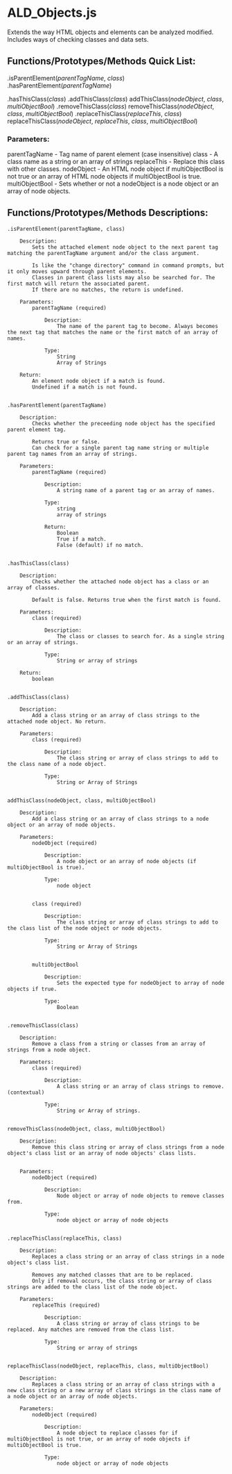 # ALD_Objects.js

Extends the way HTML objects and elements can be analyzed modified. Includes ways of checking classes and data sets.



## Functions/Prototypes/Methods Quick List:
	
.isParentElement(_parentTagName_, *class*)
.hasParentElement(*parentTagName*)
	
.hasThisClass(*class*)
.addThisClass(*class*)
 addThisClass(*nodeObject*, *class*, *multiObjectBool*)
.removeThisClass(*class*)
 removeThisClass(*nodeObject*, *class*, *multiObjectBool*)
.replaceThisClass(*replaceThis*, *class*)
 replaceThisClass(*nodeObject*, *replaceThis*, *class*, *multiObjectBool*)
	 
### Parameters:
  parentTagName - Tag name of parent element (case insensitive)
          class - A class name as a string or an array of strings
    replaceThis - Replace this class with other classes.
     nodeObject - An HTML node object if multiObjectBool is not true or an array of HTML node objects if multiObjectBool is true.
multiObjectBool - Sets whether or not a nodeObject is a node object or an array of node objects.
	  
	  
	  
## Functions/Prototypes/Methods Descriptions:

	.isParentElement(parentTagName, class)
	
		Description:
			Sets the attached element node object to the next parent tag matching the parentTagName argument and/or the class argument.
			
			Is like the "change directory" command in command prompts, but it only moves upward through parent elements.
			Classes in parent class lists may also be searched for. The first match will return the associated parent.
			If there are no matches, the return is undefined.
		
		Parameters:
			parentTagName (required)
			
				Description:
					The name of the parent tag to become. Always becomes the next tag that matches the name or the first match of an array of names.
					
				Type:
					String
					Array of Strings
		
		Return:
			An element node object if a match is found.
			Undefined if a match is not found.
			
		
	.hasParentElement(parentTagName)
	
		Description:
			Checks whether the preceeding node object has the specified parent element tag.
			
			Returns true or false.
			Can check for a single parent tag name string or multiple parent tag names from an array of strings.

		Parameters:
			parentTagName (required)
			
				Description:
					A string name of a parent tag or an array of names.
					
				Type:
					string
					array of strings
		
				Return:
					Boolean	
					True if a match.
					False (default) if no match.
					
					
	.hasThisClass(class)
	
		Description:
			Checks whether the attached node object has a class or an array of classes.
			
			Default is false. Returns true when the first match is found.
		
		Parameters:
			class (required)
			
				Description:
					The class or classes to search for. As a single string or an array of strings.
					
				Type:
					String or array of strings

		Return:
			boolean
		
		
	.addThisClass(class)
	
		Description:
			Add a class string or an array of class strings to the attached node object. No return.
		
		Parameters:
			class (required)
			
				Description:
					The class string or array of class strings to add to the class name of a node object.
					
				Type:
					String or Array of Strings
		
		
	addThisClass(nodeObject, class, multiObjectBool)
	
		Description:
			Add a class string or an array of class strings to a node object or an array of node objects.
		
		Parameters:
			nodeObject (required)
			
				Description:
					A node object or an array of node objects (if multiObjectBool is true).
					
				Type:
					node object
					
					
			class (required)
			
				Description:
					The class string or array of class strings to add to the class list of the node object or node objects.
					
				Type:
					String or Array of Strings							
					
					
			multiObjectBool
			
				Description:
					Sets the expected type for nodeObject to array of node objects if true. 
					
				Type:
					Boolean

					
	.removeThisClass(class)
	
		Description:
			Remove a class from a string or classes from an array of strings from a node object.
		
		Parameters:
			class (required)
			
				Description:
					A class string or an array of class strings to remove. (contextual)
					
				Type:
					String or Array of strings.
		
		
	removeThisClass(nodeObject, class, multiObjectBool)
	
		Description:
			Remove this class string or array of class strings from a node object's class list or an array of node objects' class lists.
		
		
		Parameters:
			nodeObject (required)
			
				Description:
					Node object or array of node objects to remove classes from.
					
				Type:
					node object or array of node objects
					
		
	.replaceThisClass(replaceThis, class)
	
		Description:
			Replaces a class string or an array of class strings in a node object's class list.
			
			Removes any matched classes that are to be replaced.
			Only if removal occurs, the class string or array of class strings are added to the class list of the node object.
			
		Parameters:
			replaceThis (required)
			
				Description:
					A class string or array of class strings to be replaced. Any matches are removed from the class list.
					
				Type:
					String or array of strings
		
		
	replaceThisClass(nodeObject, replaceThis, class, multiObjectBool)
	
		Description:
			Replaces a class string or an array of class strings with a new class string or a new array of class strings in the class name of a node object or an array of node objects.
		
		Parameters:
			nodeObject (required)
			
				Description:
					A node object to replace classes for if multiObjectBool is not true, or an array of node objects if multiObjectBool is true.
					
				Type:
					node object or array of node objects
	
	
